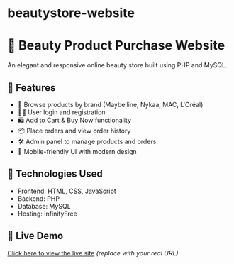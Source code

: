 # beautystore-website
# 💄 Beauty Product Purchase Website

An elegant and responsive online beauty store built using PHP and MySQL.

## 🌟 Features

- 🛒 Browse products by brand (Maybelline, Nykaa, MAC, L'Oréal)
- 👩‍💼 User login and registration
- 🛍️ Add to Cart & Buy Now functionality
- 📦 Place orders and view order history
- 🛠️ Admin panel to manage products and orders
- 📱 Mobile-friendly UI with modern design

## 🧰 Technologies Used

- Frontend: HTML, CSS, JavaScript
- Backend: PHP
- Database: MySQL
- Hosting: InfinityFree

## 🔗 Live Demo

[Click here to view the live site](https://glowshop.infinityfree-url.com) *(replace with your real URL)*


